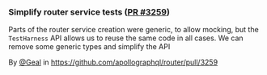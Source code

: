 ### Simplify router service tests ([PR #3259](https://github.com/apollographql/router/pull/3259))

Parts of the router service creation were generic, to allow mocking, but the `TestHarness` API allows us to reuse the same code in all cases. We can remove some generic types and simplify the API

By [@Geal](https://github.com/Geal) in https://github.com/apollographql/router/pull/3259